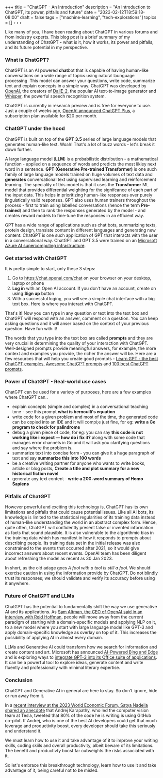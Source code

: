 +++
title = "ChatGPT - An Introduction"
description = "An introduction to ChatGPT, its power, pitfalls and future"
date = "2023-02-12T18:59:18-08:00"
draft = false
tags = ["machine-learning", "tech-explorations"]
topics = []
+++

Like many of you, I have been reading about ChatGPT in various forums and from industry experts. This blog post is a brief summary of my understanding of ChatGPT - what is it, how it works, its power and pitfalls, and its future potential in my perspective.

### What is ChatGPT?
ChatGPT is an AI powered **chat**bot that is capable of having human-like conversations on a wide range of topics using natural launguage processing. This model can answer your questions, write code, summarize text and explain concepts in a simple way. ChatGPT was developed by [OpenAI](https://openai.com/), the creators of [DallE-2](https://openai.com/dall-e-2/), the popular AI text-to-image generator and [Whisper](https://openai.com/blog/whisper/), the powerful speech recognition system. 

ChatGPT is currently in research preview and is free for everyone to use. Just a couple of weeks ago, [OpenAI announced ChatGPT Plus](https://openai.com/blog/chatgpt-plus/), a subscription plan available for $20 per month. 

### ChatGPT under the hood
ChatGPT is built on top of the **GPT 3.5** series of large language models that generates human-like text. Woah! That's a lot of buzz words - let's break it down further. 

A large language model (**LLM**) is a probabilistic distribution - a mathematical function - applied on a sequence of words and predicts the most likley next word in a sentence. **GPT (Generative Pre-trained Transformer)** is one such family of large language models trained on huge volumes of text data and **generates** conversational text using supervised learning and reinforcement learning. The speciality of this model is that it uses the **Transformer** ML model that provides differential weighting for the signifcance of each part of the input data. This helps in prioritizing human-like responses over purely linguistically valid responses. GPT also uses human trainers throughout the process - first to train using labelled conversations (hence the term **Pre-trained**) and then to rank the responses generated by the model - and creates reward models to fine-tune the responses in an efficient way. 

GPT has a wide range of applications such as chat bots, summarizing texts, protein design, translate content in different languages and generating new content. ChatGPT is one such application of GPT that interacts with the user in a conversational way. ChatGPT and GPT 3.5 were trained on an [Microsoft Azure AI supercomputing infrastructure](https://azure.microsoft.com/en-us/blog/general-availability-of-azure-openai-service-expands-access-to-large-advanced-ai-models-with-added-enterprise-benefits/).

### Get started with ChatGPT
It is pretty simple to start, only these 3 steps:
1. Go to https://chat.openai.com/chat on your browser on your desktop, laptop or phone
2. **Log in** with an Open AI account. If you don't have an account, create on using **Sign up** button
3. With a successful loging, you will see a simple chat interface with a big text box. Here is where you interact with ChatGPT.

That's it! Now you can type in any question or text into the text box and ChatGPT will respond with an answer, comment or a question. You can keep asking questions and it will anser based on the context of your previous question. Have fun with it!

The words that you type into the text box are called **prompts** and they are very crucial in determining the quality of your interaction with ChatGPT. Well-designed prompts provide meaningful answers, for example, the more context and examples you provide, the richer the answer will be. Here are a few resources that will help you create good prompts - [Learn GPT - the best ChatGPT examples](https://www.emergentmind.com/),  [Awesome ChatGPT prompts](https://github.com/f/awesome-chatgpt-prompts) and [100 best ChatGPT prompts](https://mpost.io/100-best-chatgpt-prompts-to-unleash-ais-potential/). 

### Power of ChatGPT - Real-world use cases
ChatGPT can be used for a variety of purposes, here are a few examples where ChatGPT can..
- explain concepts (simple and complex) in a conversational teaching tone - see this prompt **what is bernoulli's equation**
- write code for a given problem and most of the time, the generated code can be copied into an IDE and it will compi;e just fine, for eg: **write a Go program to check for palindrome**
- debug a given piece of code, for eg: you can say **this code is not working like i expect — how do i fix it?** along with some code that manages error channels in Go and it will ask you clarifying questions and say where the problem is.
- summarize text into concise form - you can give it a huge paragraph of text and say **summarize this into 100 words**
- be a creative writing partner for anyone who wants to write books, article or blog posts, **Create a title and plot summary for a new historical fiction novel**
 - generate any text content - **write a 200-word summary of Homo Sapiens**


### Pitfalls of ChatGPT
However powerful and exciting this technology is, ChatGPT has its own limitations and pitfalls that could cause potential issues. Like all AI bots, its knowledge is limited to the statistical regularities of its training data instead of human-like understanding the world in an abstract complex form. Hence, quite often, ChatGPT will confidently present false or invented information as facts that sound plausible. It is also vulnerable to the algorithmic bias in the training data which has manifest in how it responds to prompts about describing people. Its training data set in the initial release was also constrained to the events that occurred after 2021, so it would give incorrect answers about recent events. OpenAI team has been diligent about refreshing the model as recent as 30 Jan 2023.

In short, as the old adage goes *A fool with a tool is still a fool*. We should exercise caution in using the information provide by ChatGPT. Do not blindly trust its responses; we should validate and verify its accuracy before using it anywhere.

### Future of ChatGPT and LLMs
ChatGPT has the potential to fundamentally shift the way we use generative AI and its applications. As [Sam Altman, the CEO of OpenAI said in an interview with Reid Hoffman](https://www.youtube.com/watch?v=WHoWGNQRXb0), people will move away from the current paradigm of starting with a domain-specific models and applying NLP on it, to a new model where you start with large language model like GPT-3 and apply domain-specific knowledge as overlay on top of it. This increases the possibility of applying AI in almost every domain.

LLMs and Generative AI could transform how we search for information and create content and art. Microsoft has announced [AI-Powered Bing and Edge](https://blogs.microsoft.com/blog/2023/02/07/reinventing-search-with-a-new-ai-powered-microsoft-bing-and-edge-your-copilot-for-the-web/) and is exploring ways to [integrate GPT-3 into its Office suite of applications](https://www.theverge.com/2023/1/9/23546144/microsoft-openai-word-powerpoint-outlook-gpt-integration-rumor). It can be a powerful tool to explore ideas, generate content and write fluently and professionally with minimal literary expertise.

### Conclusion
ChatGPT and Generative AI in general are here to stay. So don't ignore, hide or run away from it. 

In a [recent interview at the 2023 World Economic Forum, Satya Nadella shared an anecdote](https://www.youtube.com/watch?v=UNbyT7wPwk4) that Andrej Karapathy, who led the computer vision team at Tesla, tweeted that 80% of the code he is writing is using GitHub co-pilot. If Andrej, who is one of the best AI developers could get that much leverage and productivity boost, every developer should take this seriously and understand it. 

We must learn how to use it and take advantage of it to improve your writing skills, coding skiils and overall productivity, albeit beware of its limitations. The benefit and productivty boost far outweights the risks associated with it. 

So let's embrace this breakthrough technology, learn how to use it and take advantage of it, being careful not to be misled.
